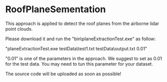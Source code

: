 # RoofPlaneSementation
This approach is applied to detect the roof planes from the airborne lidar point clouds. 

Please download it and run the "bin\planeExtractionTest.exe" as follow:

"planeExtractionTest.exe testData\test1.txt testData\output.txt 0.01"

"0.01" is one of the parameters in the approach.  We suggest to set as 0.01 for the test data. You may need to tun this parameter for your dataset.


The source code will be uploaded as soon as possible!

